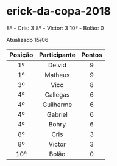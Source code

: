 # erick-da-copa-2018


8º - Cris: 3
8º - Victor: 3
10º - Bolão: 0

Atualizado 15/06


| Posição | Participante | Pontos | 
| :----: | :----: | :----: | 
| 1º | Deivid | 9 |
| 1º | Matheus | 9 |
| 3º | Vico | 8 |
| 4º | Callegas | 6 |
| 4º | Guilherme | 6 |
| 4º | Gabriel | 6 |
| 4º | Bohry | 6 |
| 8º | Cris | 3 |
| 8º | Victor | 3 |
| 10º| Bolão | 0 |
